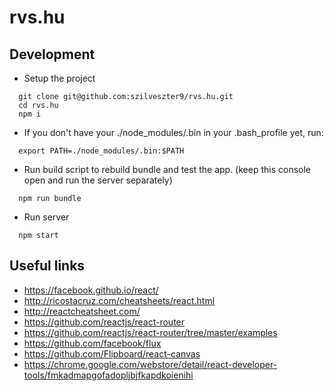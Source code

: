 # rvs.hu

Development
-----------
* Setup the project
```shell
  git clone git@github.com:szilveszter9/rvs.hu.git
  cd rvs.hu
  npm i
```

* If you don't have your ./node_modules/.bin
  in your .bash_profile yet, run:
```shell
  export PATH=./node_modules/.bin:$PATH
```

* Run build script to rebuild bundle and test the app.
  (keep this console open and run the server separately)
```shell
  npm run bundle
```

* Run server
```shell
  npm start
```

Useful links
------------
* https://facebook.github.io/react/
* http://ricostacruz.com/cheatsheets/react.html
* http://reactcheatsheet.com/
* https://github.com/reactjs/react-router
* https://github.com/reactjs/react-router/tree/master/examples
* https://github.com/facebook/flux
* https://github.com/Flipboard/react-canvas
* https://chrome.google.com/webstore/detail/react-developer-tools/fmkadmapgofadopljbjfkapdkoienihi
